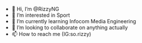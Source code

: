 - 👋 Hi, I’m @RizzyNG
- 👀 I’m interested in Sport
- 🌱 I’m currently learning Infocom Media Engineering
- 💞️ I’m looking to collaborate on anything actually
- 📫 How to reach me (IG:so.rizzy)
